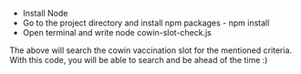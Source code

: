 
- Install Node
- Go to the project directory and install npm packages - npm install
- Open terminal and write node cowin-slot-check.js

The above will search the cowin vaccination slot for the mentioned criteria.
With this code, you will be able to search and be ahead of the time :)